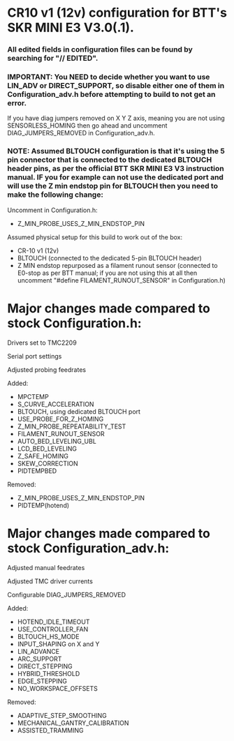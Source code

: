 # CR10 v1 (12v) configuration for BTT's SKR MINI E3 V3.0(.1).

### All edited fields in configuration files can be found by searching for "// EDITED".

### IMPORTANT: You NEED to decide whether you want to use LIN_ADV or DIRECT_SUPPORT, so disable either one of them in Configuration_adv.h before attempting to build to not get an error.

If you have diag jumpers removed on X Y Z axis, meaning you are not using SENSORLESS_HOMING then go ahead and uncomment DIAG_JUMPERS_REMOVED in Configuration_adv.h.

### NOTE: Assumed BLTOUCH configuration is that it's using the 5 pin connector that is connected to the dedicated BLTOUCH header pins, as per the official BTT SKR MINI E3 V3 instruction manual. IF you for example can not use the dedicated port and will use the Z min endstop pin for BLTOUCH then you need to make the following change:

Uncomment in Configuration.h:

+ Z_MIN_PROBE_USES_Z_MIN_ENDSTOP_PIN

Assumed physical setup for this build to work out of the box:

+ CR-10 v1 (12v)
+ BLTOUCH (connected to the dedicated 5-pin BLTOUCH header)
+ Z MIN endstop repurposed as a filament runout sensor (connected to E0-stop as per BTT manual; if you are not using this at all then uncomment "#define FILAMENT_RUNOUT_SENSOR" in Configuration.h)

# Major changes made compared to stock Configuration.h:

Drivers set to TMC2209

Serial port settings

Adjusted probing feedrates

Added:
+ MPCTEMP
+ S_CURVE_ACCELERATION
+ BLTOUCH, using dedicated BLTOUCH port
+ USE_PROBE_FOR_Z_HOMING
+ Z_MIN_PROBE_REPEATABILITY_TEST
+ FILAMENT_RUNOUT_SENSOR
+ AUTO_BED_LEVELING_UBL
+ LCD_BED_LEVELING
+ Z_SAFE_HOMING
+ SKEW_CORRECTION
+ PIDTEMPBED
  
Removed:
- Z_MIN_PROBE_USES_Z_MIN_ENDSTOP_PIN
- PIDTEMP(hotend)

# Major changes made compared to stock Configuration_adv.h:

Adjusted manual feedrates

Adjusted TMC driver currents

Configurable DIAG_JUMPERS_REMOVED

Added:
+ HOTEND_IDLE_TIMEOUT
+ USE_CONTROLLER_FAN
+ BLTOUCH_HS_MODE
+ INPUT_SHAPING on X and Y
+ LIN_ADVANCE
+ ARC_SUPPORT
+ DIRECT_STEPPING
+ HYBRID_THRESHOLD
+ EDGE_STEPPING
+ NO_WORKSPACE_OFFSETS

Removed:
- ADAPTIVE_STEP_SMOOTHING
- MECHANICAL_GANTRY_CALIBRATION
- ASSISTED_TRAMMING
